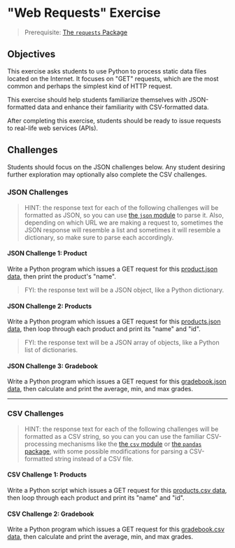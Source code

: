 # "Web Requests" Exercise

> Prerequisite: [The `requests` Package](/notes/python/packages/requests.md)

## Objectives

This exercise asks students to use Python to process static data files located on the Internet. It focuses on "GET" requests, which are the most common and perhaps the simplest kind of HTTP request.

This exercise should help students familiarize themselves with JSON-formatted data and enhance their familiarity with CSV-formatted data.

After completing this exercise, students should be ready to issue requests to real-life web services (APIs).

## Challenges

Students should focus on the JSON challenges below. Any student desiring further exploration may optionally also complete the CSV challenges.

### JSON Challenges

> HINT: the response text for each of the following challenges will be formatted as JSON, so you can use [the `json` module](/notes/python/modules/json.md) to parse it. Also, depending on which URL we are making a request to, sometimes the JSON response will resemble a list and sometimes it will resemble a dictionary, so make sure to parse each accordingly.

#### JSON Challenge 1: Product

Write a Python program which issues a GET request for this [product.json data](https://raw.githubusercontent.com/prof-rossetti/georgetown-opim-243-201901/master/data/products/1.json), then print the product's "name".

> FYI: the response text will be a JSON object, like a Python dictionary.

#### JSON Challenge 2: Products

Write a Python program which issues a GET request for this [products.json data](https://raw.githubusercontent.com/prof-rossetti/georgetown-opim-243-201901/master/data/products.json), then loop through each product and print its "name" and "id".

> FYI: the response text will be a JSON array of objects, like a Python list of dictionaries.

#### JSON Challenge 3: Gradebook

Write a Python program which issues a GET request for this [gradebook.json data](https://raw.githubusercontent.com/prof-rossetti/georgetown-opim-243-201901/master/data/gradebook.json), then calculate and print the average, min, and max grades.

<hr>

### CSV Challenges

> HINT: the response text for each of the following challenges will be formatted as a CSV string, so you can you can use the familiar CSV-processing mechanisms like the [the `csv` module](/notes/python/modules/csv.md) or [the `pandas` package](/notes/python/packages/pandas.md), with some possible modifications for parsing a CSV-formatted string instead of a CSV file.

#### CSV Challenge 1: Products

Write a Python script which issues a GET request for this [products.csv data](https://raw.githubusercontent.com/prof-rossetti/georgetown-opim-243-201901/master/data/products.csv), then loop through each product and print its "name" and "id".

#### CSV Challenge 2: Gradebook

Write a Python program which issues a GET request for this [gradebook.csv data](https://raw.githubusercontent.com/prof-rossetti/georgetown-opim-243-201901/master/data/gradebook.csv), then calculate and print the average, min, and max grades.
